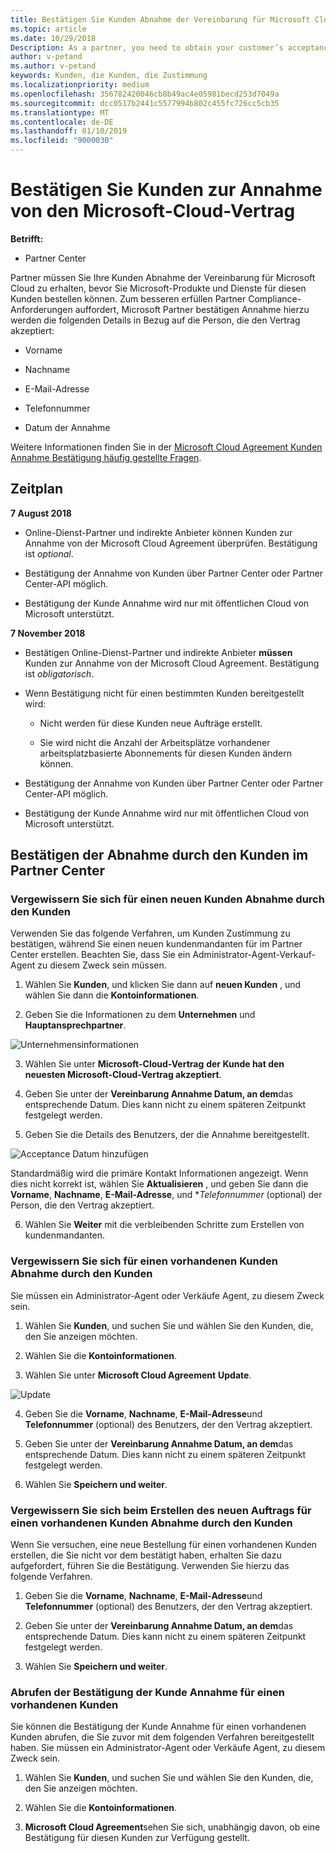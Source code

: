 ```yaml
---
title: Bestätigen Sie Kunden Abnahme der Vereinbarung für Microsoft Cloud | Partner Center
ms.topic: article
ms.date: 10/29/2018
Description: As a partner, you need to obtain your customer’s acceptance of the Microsoft Cloud Agreement before you can order Microsoft products and services for that customer. To better help partners meet compliance requirements, Microsoft asks partners to confirm acceptance by providing certain details regarding the person who accepted the agreement.
author: v-petand
ms.author: v-petand
keywords: Kunden, die Kunden, die Zustimmung
ms.localizationpriority: medium
ms.openlocfilehash: 356782420046cb8b49ac4e05981becd253d7049a
ms.sourcegitcommit: dcc0517b2441c5577994b802c455fc726cc5cb35
ms.translationtype: MT
ms.contentlocale: de-DE
ms.lasthandoff: 01/10/2019
ms.locfileid: "9000030"
---
```

# <a name="confirm-customer-acceptance-of-the-microsoft-cloud-agreement"></a>Bestätigen Sie Kunden zur Annahme von den Microsoft-Cloud-Vertrag

**Betrifft:**
-  Partner Center

Partner müssen Sie Ihre Kunden Abnahme der Vereinbarung für Microsoft Cloud zu erhalten, bevor Sie Microsoft-Produkte und Dienste für diesen Kunden bestellen können. Zum besseren erfüllen Partner Compliance-Anforderungen auffordert, Microsoft Partner bestätigen Annahme hierzu werden die folgenden Details in Bezug auf die Person, die den Vertrag akzeptiert: 

-   Vorname

-   Nachname

-   E-Mail-Adresse

-   Telefonnummer

-   Datum der Annahme

Weitere Informationen finden Sie in der [Microsoft Cloud Agreement Kunden Annahme Bestätigung häufig gestellte Fragen](https://docs.microsoft.com/en-us/partner-center/confirm-consent-faq).

## <a name="schedule"></a>Zeitplan

**7 August 2018**

-   Online-Dienst-Partner und indirekte Anbieter können Kunden zur Annahme von der Microsoft Cloud Agreement überprüfen. Bestätigung ist *optional*.

-   Bestätigung der Annahme von Kunden über Partner Center oder Partner Center-API möglich.

-   Bestätigung der Kunde Annahme wird nur mit öffentlichen Cloud von Microsoft unterstützt.


**7 November 2018**

-   Bestätigen Online-Dienst-Partner und indirekte Anbieter **müssen** Kunden zur Annahme von der Microsoft Cloud Agreement. Bestätigung ist *obligatorisch*.

-   Wenn Bestätigung nicht für einen bestimmten Kunden bereitgestellt wird:

    -   Nicht werden für diese Kunden neue Aufträge erstellt.

    -   Sie wird nicht die Anzahl der Arbeitsplätze vorhandener arbeitsplatzbasierte Abonnements für diesen Kunden ändern können.

-   Bestätigung der Annahme von Kunden über Partner Center oder Partner Center-API möglich.

-   Bestätigung der Kunde Annahme wird nur mit öffentlichen Cloud von Microsoft unterstützt.


## <a name="confirming-customer-acceptance-in-partner-center"></a>Bestätigen der Abnahme durch den Kunden im Partner Center

### <a name="confirm-customer-acceptance-for-a-new-customer"></a>Vergewissern Sie sich für einen neuen Kunden Abnahme durch den Kunden

Verwenden Sie das folgende Verfahren, um Kunden Zustimmung zu bestätigen, während Sie einen neuen kundenmandanten für im Partner Center erstellen. Beachten Sie, dass Sie ein Administrator-Agent-Verkauf-Agent zu diesem Zweck sein müssen. 
1.  Wählen Sie **Kunden**, und klicken Sie dann auf **neuen Kunden** , und wählen Sie dann die **Kontoinformationen**.

2.  Geben Sie die Informationen zu dem **Unternehmen** und **Hauptansprechpartner**.

![Unternehmensinformationen](images/mca/mca1.png)

3.  Wählen Sie unter **Microsoft-Cloud-Vertrag** **der Kunde hat den neuesten Microsoft-Cloud-Vertrag akzeptiert**. 

4.  Geben Sie unter der **Vereinbarung Annahme Datum, an dem**das entsprechende Datum. Dies kann nicht zu einem späteren Zeitpunkt festgelegt werden.

5.  Geben Sie die Details des Benutzers, der die Annahme bereitgestellt. 

![Acceptance Datum hinzufügen](images/mca/MCA3.png)

Standardmäßig wird die primäre Kontakt Informationen angezeigt. Wenn dies nicht korrekt ist, wählen Sie **Aktualisieren** , und geben Sie dann die **Vorname**, **Nachname**, **E-Mail-Adresse**, und **Telefonnummer* (optional) der Person, die den Vertrag akzeptiert.


6.  Wählen Sie **Weiter** mit die verbleibenden Schritte zum Erstellen von kundenmandanten.

### <a name="confirm-customer-acceptance-for-an-existing-customer"></a>Vergewissern Sie sich für einen vorhandenen Kunden Abnahme durch den Kunden

Sie müssen ein Administrator-Agent oder Verkäufe Agent, zu diesem Zweck sein. 

1.  Wählen Sie **Kunden**, und suchen Sie und wählen Sie den Kunden, die, den Sie anzeigen möchten. 

2.  Wählen Sie die **Kontoinformationen**.

3.  Wählen Sie unter **Microsoft Cloud Agreement** **Update**.

![Update](images/mca/mca4.png)

4.  Geben Sie die **Vorname**, **Nachname**, **E-Mail-Adresse**und **Telefonnummer** (optional) des Benutzers, der den Vertrag akzeptiert.

5.  Geben Sie unter der **Vereinbarung Annahme Datum, an dem**das entsprechende Datum. Dies kann nicht zu einem späteren Zeitpunkt festgelegt werden.

6.  Wählen Sie **Speichern und weiter**.

### <a name="confirm-customer-acceptance-while-creating-new-order-for-an-existing-customer"></a>Vergewissern Sie sich beim Erstellen des neuen Auftrags für einen vorhandenen Kunden Abnahme durch den Kunden

Wenn Sie versuchen, eine neue Bestellung für einen vorhandenen Kunden erstellen, die Sie nicht vor dem bestätigt haben, erhalten Sie dazu aufgefordert, führen Sie die Bestätigung. Verwenden Sie hierzu das folgende Verfahren. 

1.  Geben Sie die **Vorname**, **Nachname**, **E-Mail-Adresse**und **Telefonnummer** (optional) des Benutzers, der den Vertrag akzeptiert.

2.  Geben Sie unter der **Vereinbarung Annahme Datum, an dem**das entsprechende Datum. Dies kann nicht zu einem späteren Zeitpunkt festgelegt werden.

3.  Wählen Sie **Speichern und weiter**.


### <a name="retrieve-confirmation-of-customer-acceptance-for-an-existing-customer"></a>Abrufen der Bestätigung der Kunde Annahme für einen vorhandenen Kunden

Sie können die Bestätigung der Kunde Annahme für einen vorhandenen Kunden abrufen, die Sie zuvor mit dem folgenden Verfahren bereitgestellt haben. Sie müssen ein Administrator-Agent oder Verkäufe Agent, zu diesem Zweck sein. 

1.  Wählen Sie **Kunden**, und suchen Sie und wählen Sie den Kunden, die, den Sie anzeigen möchten. 

2.  Wählen Sie die **Kontoinformationen**.

3.  **Microsoft Cloud Agreement**sehen Sie sich, unabhängig davon, ob eine Bestätigung für diesen Kunden zur Verfügung gestellt.

